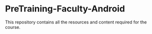 # PreTraining-Faculty-Android
This repository contains all the resources and content required for the course.
